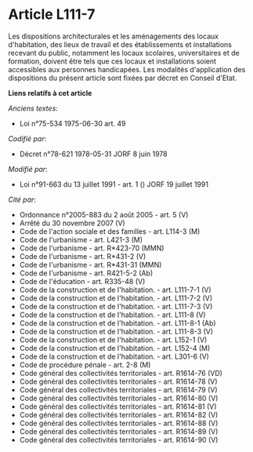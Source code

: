 # Article L111-7

Les dispositions architecturales et les aménagements des locaux d'habitation, des lieux de travail et des établissements et
installations recevant du public, notamment les locaux scolaires, universitaires et de formation, doivent être tels que ces
locaux et installations soient accessibles aux personnes handicapées. Les modalités d'application des dispositions du présent
article sont fixées par décret en Conseil d'Etat.

**Liens relatifs à cet article**

_Anciens textes_:

  - Loi n°75-534 1975-06-30 art. 49

_Codifié par_:

  - Décret n°78-621 1978-05-31 JORF 8 juin 1978

_Modifié par_:

  - Loi n°91-663 du 13 juillet 1991 - art. 1 () JORF 19 juillet 1991

_Cité par_:

  - Ordonnance n°2005-883 du 2 août 2005 - art. 5 (V)
  - Arrêté du 30 novembre 2007 (V)
  - Code de l'action sociale et des familles - art. L114-3 (M)
  - Code de l'urbanisme - art. L421-3 (M)
  - Code de l'urbanisme - art. R*423-70 (MMN)
  - Code de l'urbanisme - art. R*431-2 (V)
  - Code de l'urbanisme - art. R*431-31 (MMN)
  - Code de l'urbanisme - art. R421-5-2 (Ab)
  - Code de l'éducation - art. R335-48 (V)
  - Code de la construction et de l'habitation. - art. L111-7-1 (V)
  - Code de la construction et de l'habitation. - art. L111-7-2 (V)
  - Code de la construction et de l'habitation. - art. L111-7-3 (V)
  - Code de la construction et de l'habitation. - art. L111-8 (V)
  - Code de la construction et de l'habitation. - art. L111-8-1 (Ab)
  - Code de la construction et de l'habitation. - art. L111-8-3 (V)
  - Code de la construction et de l'habitation. - art. L152-1 (V)
  - Code de la construction et de l'habitation. - art. L152-4 (M)
  - Code de la construction et de l'habitation. - art. L301-6 (V)
  - Code de procédure pénale - art. 2-8 (M)
  - Code général des collectivités territoriales - art. R1614-76 (VD)
  - Code général des collectivités territoriales - art. R1614-78 (V)
  - Code général des collectivités territoriales - art. R1614-79 (V)
  - Code général des collectivités territoriales - art. R1614-80 (V)
  - Code général des collectivités territoriales - art. R1614-81 (V)
  - Code général des collectivités territoriales - art. R1614-82 (V)
  - Code général des collectivités territoriales - art. R1614-88 (V)
  - Code général des collectivités territoriales - art. R1614-89 (V)
  - Code général des collectivités territoriales - art. R1614-90 (V)
